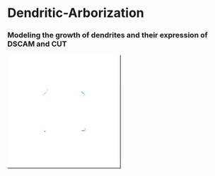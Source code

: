 # Dendritic-Arborization
### Modeling the growth of dendrites and their expression of DSCAM and CUT

![](Growth!.gif)
